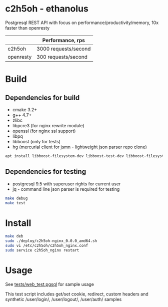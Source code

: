 c2h5oh - ethanolus
==================

Postgresql REST API with focus on performance/productivity/memory, 10x faster than openresty

|             | Performance, rps |
| ----------- | ----------- |
| c2h5oh      | 3000 requests/second  |
| openresty   | 300 requests/second   |

Build
=====

Dependencies for build
----------------------

* cmake 3.2+
* g++ 4.7+
* zlibc 
* libpcre3 (for nginx rewrite module)
* openssl (for nginx ssl support)
* libpq 
* libboost (only for tests) 
* hg (mercurial client for jsmn - lightweight json parser repo clone) 

```sh
apt install libboost-filesystem-dev libboost-test-dev libboost-filesystem-dev zlib1g-dev mercurial libpq-dev gcc-9 g++-9 libpcre3-dev libgd-dev
```

Dependencies for testing
------------------------

* postgresql 9.5 with superuser rights for current user 
* jq - command line json parser is required for testing

```sh
make debug
make test
```

Install
================

```sh
make deb
sudo ./deploy/c2h5oh-nginx_0.0.0_amd64.sh
sudo vi /etc/c2h5oh/c2h5oh_nginx.conf
sudo service c2h5oh_nginx restart
```

Usage
=====

See [tests/web_test.pgsql](tests/web_test.pgsql) for sample usage

This test script includes get/set cookie, redirect, custom headers and synthetic /user/login/, /user/logout/, /user/auth/ samples
